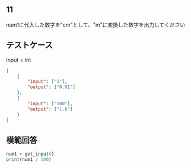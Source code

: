 ## 11

num1に代入した数字を"cm"として、"m"に変換した数字を出力してください

## テストケース
input = int
```json
[
	{
		"input": ["1"],
		"output": ["0.01"]
  	},
	{
		"input": ["100"],
		"output": ["1.0"]
	}
]
```

## 模範回答
```python
num1 = get_input()
print(num1 / 100)
```